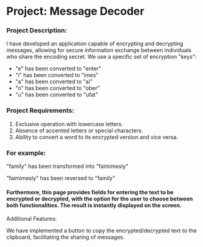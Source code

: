 # Project: Message Decoder

<h3>Project Description:</h3>

<p>I have developed an application capable of encrypting and decrypting messages, allowing for secure information exchange between individuals who share the encoding secret. We use a specific set of encryption "keys":</p>

<ul>
 <li>"e" has been converted to "enter"</li>
 <li>"i" has been converted to "imes"</li>
 <li>"a" has been converted to "ai"</li>
 <li>"o" has been converted to "ober"</li>
 <li>"u" has been converted to "ufat"</li>
 </ul>
 
<h3>Project Requirements:</h3>
<ol>
 <li>Exclusive operation with lowercase letters.</li>
 <li>Absence of accented letters or special characters.</li>
 <li>Ability to convert a word to its encrypted version and vice versa.</li>
 </ol>
 
<h3>For example:</h3>

<p>"family" has been transformed into "faimimesly"</p>
<p>"faimimesly" has been reversed to "family"</p>

<h4>Furthermore, this page provides fields for entering the text to be encrypted or decrypted, with the option for the user to choose between both functionalities. The result is instantly displayed on the screen.</h4>

<p>Additional Features:</p>

<p>We have implemented a button to copy the encrypted/decrypted text to the clipboard, facilitating the sharing of messages.</p>

